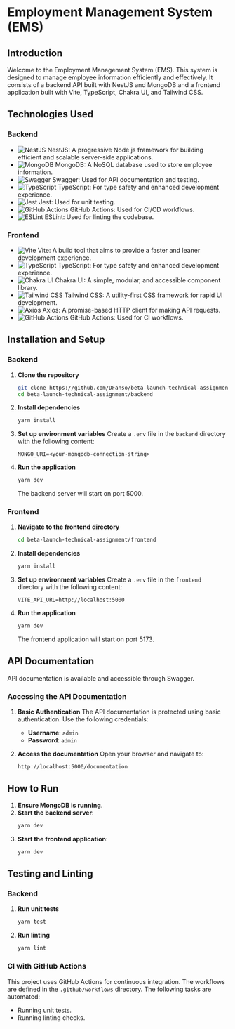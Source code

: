 # Employment Management System (EMS)

## Introduction

Welcome to the Employment Management System (EMS). This system is designed to manage employee information efficiently and effectively. It consists of a backend API built with NestJS and MongoDB and a frontend application built with Vite, TypeScript, Chakra UI, and Tailwind CSS.

## Technologies Used

### Backend
- ![NestJS](https://img.shields.io/badge/NestJS-E0234E?style=flat&logo=nestjs&logoColor=white) NestJS: A progressive Node.js framework for building efficient and scalable server-side applications.
- ![MongoDB](https://img.shields.io/badge/MongoDB-47A248?style=flat&logo=mongodb&logoColor=white) MongoDB: A NoSQL database used to store employee information.
- ![Swagger](https://img.shields.io/badge/Swagger-85EA2D?style=flat&logo=swagger&logoColor=black) Swagger: Used for API documentation and testing.
- ![TypeScript](https://img.shields.io/badge/TypeScript-007ACC?style=flat&logo=typescript&logoColor=white) TypeScript: For type safety and enhanced development experience.
- ![Jest](https://img.shields.io/badge/Jest-C21325?style=flat&logo=jest&logoColor=white) Jest: Used for unit testing.
- ![GitHub Actions](https://img.shields.io/badge/GitHub%20Actions-2088FF?style=flat&logo=github-actions&logoColor=white) GitHub Actions: Used for CI/CD workflows.
- ![ESLint](https://img.shields.io/badge/ESLint-4B32C3?style=flat&logo=eslint&logoColor=white) ESLint: Used for linting the codebase.

### Frontend
- ![Vite](https://img.shields.io/badge/Vite-646CFF?style=flat&logo=vite&logoColor=white) Vite: A build tool that aims to provide a faster and leaner development experience.
- ![TypeScript](https://img.shields.io/badge/TypeScript-007ACC?style=flat&logo=typescript&logoColor=white) TypeScript: For type safety and enhanced development experience.
- ![Chakra UI](https://img.shields.io/badge/Chakra--UI-319795?style=flat&logo=chakra-ui&logoColor=white) Chakra UI: A simple, modular, and accessible component library.
- ![Tailwind CSS](https://img.shields.io/badge/Tailwind%20CSS-38B2AC?style=flat&logo=tailwind-css&logoColor=white) Tailwind CSS: A utility-first CSS framework for rapid UI development.
- ![Axios](https://img.shields.io/badge/Axios-5A29E4?style=flat&logo=axios&logoColor=white) Axios: A promise-based HTTP client for making API requests.
- ![GitHub Actions](https://img.shields.io/badge/GitHub%20Actions-2088FF?style=flat&logo=github-actions&logoColor=white) GitHub Actions: Used for CI workflows.

## Installation and Setup

### Backend

1. **Clone the repository**
    ```bash
    git clone https://github.com/DFanso/beta-launch-technical-assignment.git
    cd beta-launch-technical-assignment/backend
    ```

2. **Install dependencies**
    ```bash
    yarn install
    ```

3. **Set up environment variables**
    Create a `.env` file in the `backend` directory with the following content:
    ```env
    MONGO_URI=<your-mongodb-connection-string>
    ```

4. **Run the application**
    ```bash
    yarn dev
    ```
    The backend server will start on port 5000.

### Frontend

1. **Navigate to the frontend directory**
    ```bash
    cd beta-launch-technical-assignment/frontend
    ```

2. **Install dependencies**
    ```bash
    yarn install
    ```

3. **Set up environment variables**
    Create a `.env` file in the `frontend` directory with the following content:
    ```env
    VITE_API_URL=http://localhost:5000
    ```

4. **Run the application**
    ```bash
    yarn dev
    ```
    The frontend application will start on port 5173.

## API Documentation

API documentation is available and accessible through Swagger.

### Accessing the API Documentation

1. **Basic Authentication**
    The API documentation is protected using basic authentication. Use the following credentials:
    - **Username**: `admin`
    - **Password**: `admin`

2. **Access the documentation**
    Open your browser and navigate to:
    ```plaintext
    http://localhost:5000/documentation
    ```

## How to Run

1. **Ensure MongoDB is running**.
2. **Start the backend server**:
    ```bash
    yarn dev
    ```
3. **Start the frontend application**:
    ```bash
    yarn dev
    ```

## Testing and Linting

### Backend

1. **Run unit tests**
    ```bash
    yarn test
    ```

2. **Run linting**
    ```bash
    yarn lint
    ```

### CI with GitHub Actions

This project uses GitHub Actions for continuous integration. The workflows are defined in the `.github/workflows` directory. The following tasks are automated:
- Running unit tests.
- Running linting checks.

